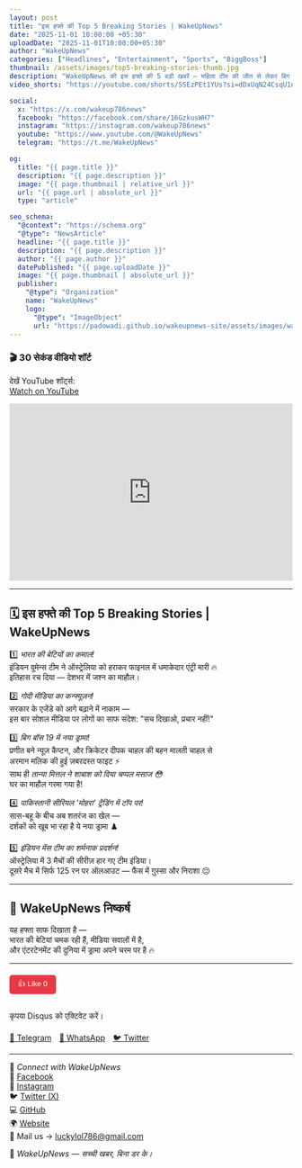 ```yaml
---
layout: post
title: "इस हफ्ते की Top 5 Breaking Stories | WakeUpNews"
date: "2025-11-01 10:00:00 +05:30"
uploadDate: "2025-11-01T10:00:00+05:30"
author: "WakeUpNews"
categories: ["Headlines", "Entertainment", "Sports", "BiggBoss"]
thumbnail: /assets/images/top5-breaking-stories-thumb.jpg
description: "WakeUpNews की इस हफ्ते की 5 बड़ी खबरें — महिला टीम की जीत से लेकर बिग बॉस के ड्रामे तक। सच्ची खबर, बिना डर के!"
video_shorts: "https://youtube.com/shorts/SSEzPEt1YUs?si=dDxUqN24CsqU1nJr"

social:
  x: "https://x.com/wakeup786news"
  facebook: "https://facebook.com/share/16GzkusWH7"
  instagram: "https://instagram.com/wakeup786news"
  youtube: "https://www.youtube.com/@WakeUpNews"
  telegram: "https://t.me/WakeUpNews"

og:
  title: "{{ page.title }}"
  description: "{{ page.description }}"
  image: "{{ page.thumbnail | relative_url }}"
  url: "{{ page.url | absolute_url }}"
  type: "article"

seo_schema:
  "@context": "https://schema.org"
  "@type": "NewsArticle"
  headline: "{{ page.title }}"
  description: "{{ page.description }}"
  author: "{{ page.author }}"
  datePublished: "{{ page.uploadDate }}"
  image: "{{ page.thumbnail | absolute_url }}"
  publisher:
    "@type": "Organization"
    name: "WakeUpNews"
    logo:
      "@type": "ImageObject"
      url: "https://padowadi.github.io/wakeupnews-site/assets/images/wakeupnews-logo.png"
---
```


### 🎬 30 सेकंड वीडियो शॉर्ट  
देखें YouTube शॉर्ट्स:  
[Watch on YouTube](https://youtube.com/shorts/SSEzPEt1YUs?si=dDxUqN24CsqU1nJr)

<iframe width="100%" height="315"
src="https://www.youtube.com/embed/SSEzPEt1YUs?autoplay=0"
title="Top 5 Breaking Stories - WakeUpNews" frameborder="0" allowfullscreen></iframe>

---

## 🗓️ इस हफ्ते की Top 5 Breaking Stories | WakeUpNews

1️⃣ *भारत की बेटियों का कमाल!*  
इंडियन वूमेन्स टीम ने ऑस्ट्रेलिया को हराकर फाइनल में धमाकेदार एंट्री मारी 🔥  
इतिहास रच दिया — देशभर में जश्न का माहौल।

2️⃣ *गोदी मीडिया का कन्फ्यूज़न!*  
सरकार के एजेंडे को आगे बढ़ाने में नाकाम —  
इस बार सोशल मीडिया पर लोगों का साफ संदेश: "सच दिखाओ, प्रचार नहीं!"

3️⃣ *बिग बॉस 19 में नया ड्रामा!*  
प्रणीत बने न्यूज़ कैप्टन, और क्रिकेटर दीपक चाहल की बहन मालती चाहल से  
अरमान मलिक की हुई ज़बरदस्त फाइट ⚡  
साथ ही *तान्या मित्तल ने शाबाश को दिया चप्पल मसाज 😳*  
घर का माहौल गरमा गया है!

4️⃣ *पाकिस्तानी सीरियल ‘मोहरा’ ट्रेंडिंग में टॉप पर!*  
सास-बहू के बीच अब शतरंज का खेल —  
दर्शकों को खूब भा रहा है ये नया ड्रामा ♟️

5️⃣ *इंडियन मेंस टीम का शर्मनाक प्रदर्शन!*  
ऑस्ट्रेलिया में 3 मैचों की सीरीज़ हार गए टीम इंडिया।  
दूसरे मैच में सिर्फ 125 रन पर ऑलआउट — फैंस में ग़ुस्सा और निराशा 😔

---

## 📢 WakeUpNews निष्कर्ष

यह हफ्ता साफ दिखाता है —  
भारत की बेटियां चमक रही हैं, मीडिया सवालों में है,  
और एंटरटेनमेंट की दुनिया में ड्रामा अपने चरम पर है 🔥  

---

<!-- ⭐ Like Button -->
<div style="margin-top:20px;">
  <button class="like-btn" data-post="{{ page.url | slugify }}" style="cursor:pointer; padding:6px 15px; background:#e63946; color:#fff; border:none; border-radius:5px;">
    👍 Like <span class="like-count">0</span>
  </button>
</div>

<script>
document.addEventListener("DOMContentLoaded", () => {
  const btn = document.querySelector(".like-btn");
  const postKey = btn.dataset.post;
  let likes = localStorage.getItem(postKey) || 0;
  btn.querySelector(".like-count").innerText = likes;

  btn.addEventListener("click", () => {
    likes = parseInt(likes) + 1;
    localStorage.setItem(postKey, likes);
    btn.querySelector(".like-count").innerText = likes;
    btn.disabled = true;
  });
});
</script>

<!-- 💬 Comment Section (Disqus) -->
<div id="disqus_thread" style="margin-top:30px;"></div>
<script>
var disqus_config = function () {
this.page.url = "{{ site.url }}{{ page.url }}";
this.page.identifier = "{{ page.url }}";
};
(function() { 
var d = document, s = d.createElement('script');
s.src = 'https://YOUR_DISQUS_SHORTNAME.disqus.com/embed.js';
s.setAttribute('data-timestamp', +new Date());
(d.head || d.body).appendChild(s);
})();
</script>
<noscript>कृपया Disqus को एक्टिवेट करें।</noscript>

<!-- 🔗 Share Buttons -->
<div style="margin-top:20px;">
  <a href="https://t.me/share/url?url={{ site.url }}{{ page.url }}" target="_blank" style="margin-right:10px;">📲 Telegram</a>
  <a href="https://api.whatsapp.com/send?text={{ site.url }}{{ page.url }}" target="_blank" style="margin-right:10px;">📲 WhatsApp</a>
  <a href="https://twitter.com/intent/tweet?url={{ site.url }}{{ page.url }}" target="_blank" style="margin-right:10px;">🐦 Twitter</a>
</div>

---

📲 *Connect with WakeUpNews*  
🔵 [Facebook](https://facebook.com/share/16GzkusWH7)  
📸 [Instagram](https://instagram.com/wakeup786news)  
🐦 [Twitter (X)](https://x.com/wakeup786news)  
💻 [GitHub](https://github.com/padowadi)  
🌍 [Website](https://sites.google.com/view/wakeupnews2022)  
📧 Mail us → luckylol786@gmail.com  

🎯 *WakeUpNews — सच्ची खबर, बिना डर के।*
